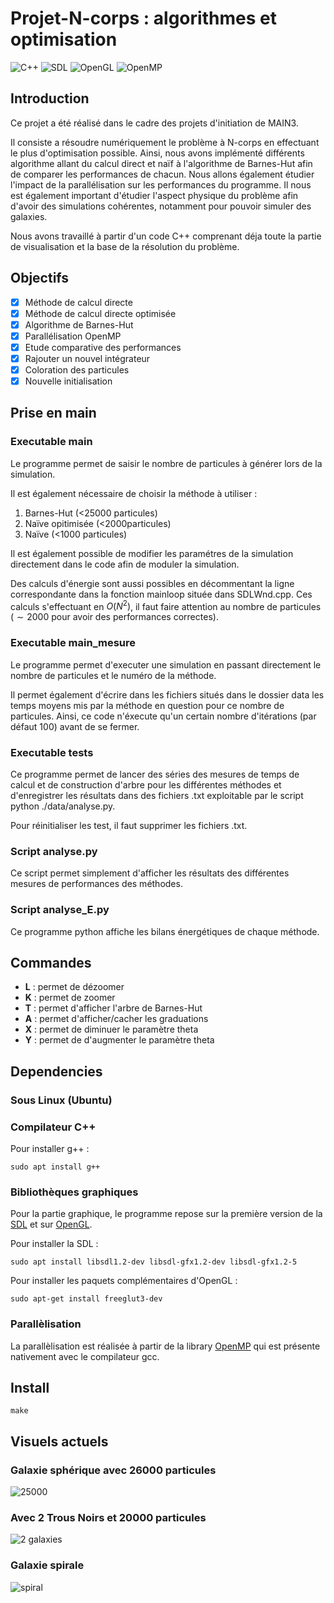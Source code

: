 # Projet-N-corps : algorithmes et optimisation
![C++](https://img.shields.io/badge/language-C%2B%2B-blue)
![SDL](https://img.shields.io/badge/library-SDL-red)
![OpenGL](https://img.shields.io/badge/library-OpenGL-red)
![OpenMP](https://img.shields.io/badge/library-OpenMP-yellowgreen)

## Introduction

Ce projet a été réalisé dans le cadre des projets d'initiation de MAIN3.

Il consiste a résoudre numériquement le problème à N-corps en effectuant le plus d'optimisation possible.
Ainsi, nous avons implémenté différents algorithme allant du calcul direct et naïf à l'algorithme de Barnes-Hut afin de comparer les performances de chacun.
Nous allons également étudier l'impact de la parallélisation sur les performances du programme.
Il nous est également important d'étudier l'aspect physique du problème afin d'avoir des simulations cohérentes, notamment pour pouvoir simuler des galaxies.

Nous avons travaillé à partir d'un code C++ comprenant déja toute la partie de visualisation et la base de la résolution du problème.

## Objectifs

- [x] Méthode de calcul directe
- [x] Méthode de calcul directe optimisée
- [x] Algorithme de Barnes-Hut
- [x] Parallélisation OpenMP
- [x] Etude comparative des performances
- [x] Rajouter un nouvel intégrateur
- [x] Coloration des particules
- [x] Nouvelle initialisation

##  Prise en main

### Executable main 
Le programme permet de saisir le nombre de particules à générer lors de la simulation.

Il est également nécessaire de choisir la méthode à utiliser :

1. Barnes-Hut (<25000 particules)
2. Naïve opitimisée (<2000particules)
3. Naïve (<1000 particules)

Il est également possible de modifier les paramétres de la simulation directement dans le code afin de moduler la simulation.

Des calculs d'énergie sont aussi possibles en décommentant la ligne correspondante dans la fonction 
mainloop située dans SDLWnd.cpp. Ces calculs s'effectuant en $O(N^2)$, il faut faire attention au nombre de particules ($\sim 2000$ pour avoir des performances correctes).

### Executable main_mesure
Le programme permet d'executer une simulation en passant directement le nombre de particules et le numéro de la méthode. 

Il permet également d'écrire dans les fichiers situés dans le dossier data les temps moyens mis par la méthode en question pour ce nombre de particules. Ainsi, ce code n'éxecute qu'un certain nombre d'itérations (par défaut $100$) avant de se fermer.

### Executable tests
Ce programme permet de lancer des séries des mesures de temps de calcul et de construction d'arbre pour les différentes méthodes et d'enregistrer les résultats dans des fichiers .txt exploitable par le script python ./data/analyse.py.

Pour réinitialiser les test, il faut supprimer les fichiers .txt.

### Script analyse.py
Ce script permet simplement d'afficher les résultats des différentes mesures de performances des méthodes.

### Script analyse_E.py
Ce programme python affiche les bilans énergétiques de chaque méthode.


## Commandes

- **L** : permet  de dézoomer
- **K** : permet de zoomer
- **T** : permet d'afficher l'arbre de Barnes-Hut
- **A** : permet d'afficher/cacher les graduations
- **X** : permet de diminuer le paramètre theta
- **Y** : permet de d'augmenter le paramètre theta

## Dependencies

###  Sous Linux (Ubuntu)

### Compilateur C++
Pour installer g++ :
```
sudo apt install g++
```

### Bibliothèques graphiques

Pour la partie graphique, le programme repose sur la première version de la [SDL](https://www.libsdl.org/) et sur [OpenGL](https://www.opengl.org/).

Pour installer la SDL :
```
sudo apt install libsdl1.2-dev libsdl-gfx1.2-dev libsdl-gfx1.2-5
```

Pour installer les paquets complémentaires d'OpenGL :
```
sudo apt-get install freeglut3-dev
```

### Parallèlisation

La parallèlisation est réalisée à partir de la library [OpenMP](https://www.openmp.org/) qui est présente nativement avec le compilateur gcc.

## Install

```
make
```
 
## Visuels actuels

### Galaxie sphérique avec 26000 particules
![25000](/visuels/N-corps.png)

### Avec 2 Trous Noirs et 20000 particules
![2 galaxies](/visuels/2_galax.png)

### Galaxie spirale
![spiral](./visuels/spirale.png)
